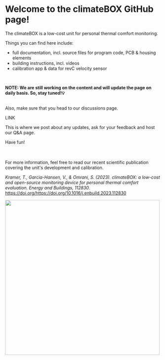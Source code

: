 # Welcome to the climateBOX GitHub page!

The climateBOX is a low-cost unit for personal thermal comfort monitoring.

Things you can find here include:

- full documentation, incl. source files for program code, PCB & housing elements
- building instructions, incl. videos
- calibration app & data for revC velocity sensor
<br>

**NOTE: We are still working on the content and will update the page on daily basis. So, stay tuned!💡** 

<br>
Also, make sure that you head to our discussions page.

LINK

This is where we post about any updates, ask for your feedback and host our Q&A page.

Have fun!
<br>
<br>
<br>

For more information, feel free to read our recent scientific publication covering the unit's development and calibration.

*Kramer, T., Garcia-Hansen, V., & Omrani, S. (2023). climateBOX: a low-cost and open-source monitoring device for personal thermal comfort evaluation. Energy and Buildings, 112830.* https://doi.org/https://doi.org/10.1016/j.enbuild.2023.112830 

<img src='https://user-images.githubusercontent.com/49641232/215706208-dad1da8d-f41a-44b8-ad71-35b8d9cb217d.png'  height="500">



